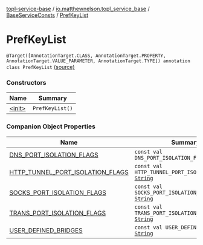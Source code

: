 [topl-service-base](../../../index.md) / [io.matthewnelson.topl_service_base](../../index.md) / [BaseServiceConsts](../index.md) / [PrefKeyList](./index.md)

# PrefKeyList

`@Target([AnnotationTarget.CLASS, AnnotationTarget.PROPERTY, AnnotationTarget.VALUE_PARAMETER, AnnotationTarget.TYPE]) annotation class PrefKeyList` [(source)](https://github.com/05nelsonm/TorOnionProxyLibrary-Android/blob/master/topl-service-base/src/main/java/io/matthewnelson/topl_service_base/BaseServiceConsts.kt#L245)

### Constructors

| Name | Summary |
|---|---|
| [&lt;init&gt;](-init-.md) | `PrefKeyList()` |

### Companion Object Properties

| Name | Summary |
|---|---|
| [DNS_PORT_ISOLATION_FLAGS](-d-n-s_-p-o-r-t_-i-s-o-l-a-t-i-o-n_-f-l-a-g-s.md) | `const val DNS_PORT_ISOLATION_FLAGS: `[`String`](https://kotlinlang.org/api/latest/jvm/stdlib/kotlin/-string/index.html) |
| [HTTP_TUNNEL_PORT_ISOLATION_FLAGS](-h-t-t-p_-t-u-n-n-e-l_-p-o-r-t_-i-s-o-l-a-t-i-o-n_-f-l-a-g-s.md) | `const val HTTP_TUNNEL_PORT_ISOLATION_FLAGS: `[`String`](https://kotlinlang.org/api/latest/jvm/stdlib/kotlin/-string/index.html) |
| [SOCKS_PORT_ISOLATION_FLAGS](-s-o-c-k-s_-p-o-r-t_-i-s-o-l-a-t-i-o-n_-f-l-a-g-s.md) | `const val SOCKS_PORT_ISOLATION_FLAGS: `[`String`](https://kotlinlang.org/api/latest/jvm/stdlib/kotlin/-string/index.html) |
| [TRANS_PORT_ISOLATION_FLAGS](-t-r-a-n-s_-p-o-r-t_-i-s-o-l-a-t-i-o-n_-f-l-a-g-s.md) | `const val TRANS_PORT_ISOLATION_FLAGS: `[`String`](https://kotlinlang.org/api/latest/jvm/stdlib/kotlin/-string/index.html) |
| [USER_DEFINED_BRIDGES](-u-s-e-r_-d-e-f-i-n-e-d_-b-r-i-d-g-e-s.md) | `const val USER_DEFINED_BRIDGES: `[`String`](https://kotlinlang.org/api/latest/jvm/stdlib/kotlin/-string/index.html) |
